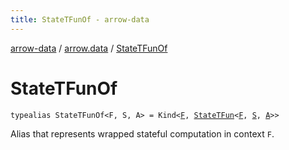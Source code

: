 ```yaml
---
title: StateTFunOf - arrow-data
---
```


[arrow-data](../index.html) / [arrow.data](index.html) / [StateTFunOf](./-state-t-fun-of.html)

# StateTFunOf

`typealias StateTFunOf<F, S, A> = Kind<`[`F`](-state-t-fun-of.html#F)`, `[`StateTFun`](-state-t-fun.html)`<`[`F`](-state-t-fun-of.html#F)`, `[`S`](-state-t-fun-of.html#S)`, `[`A`](-state-t-fun-of.html#A)`>>`

Alias that represents wrapped stateful computation in context `F`.

